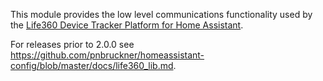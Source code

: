 This module provides the low level communications functionality used by the [Life360 Device Tracker Platform for Home Assistant](https://github.com/pnbruckner/homeassistant-config/blob/master/docs/life360.md).

For releases prior to 2.0.0 see https://github.com/pnbruckner/homeassistant-config/blob/master/docs/life360_lib.md.
